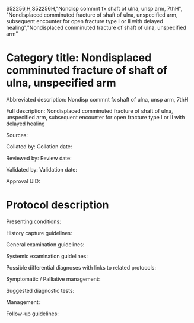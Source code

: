 S52256,H,S52256H,"Nondisp commnt fx shaft of ulna, unsp arm, 7thH", "Nondisplaced comminuted fracture of shaft of ulna, unspecified arm, subsequent encounter for open fracture type I or II with delayed healing","Nondisplaced comminuted fracture of shaft of ulna, unspecified arm"
# Category title: Nondisplaced comminuted fracture of shaft of ulna, unspecified arm

Abbreviated description: Nondisp commnt fx shaft of ulna, unsp arm, 7thH

Full description: Nondisplaced comminuted fracture of shaft of ulna, unspecified arm, subsequent encounter for open fracture type I or II with delayed healing

Sources:

Collated by:
Collation date:

Reviewed by:
Review date:

Validated by:
Validation date:

Approval UID:

# Protocol description

Presenting conditions:

History capture guidelines:

General examination guidelines:

Systemic examination guidelines:

Possible differential diagnoses with links to related protocols:

Symptomatic / Palliative management:

Suggested diagnostic tests:

Management:

Follow-up guidelines:
